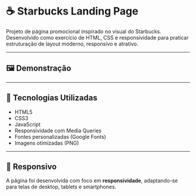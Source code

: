 # ☕ Starbucks Landing Page

Projeto de página promocional inspirado no visual do Starbucks. Desenvolvido como exercício de HTML, CSS e responsividade para praticar estruturação de layout moderno, responsivo e atrativo.

---

## 🖼️ Demonstração



---

## 🚀 Tecnologias Utilizadas

- HTML5
- CSS3
- JavaScript
- Responsividade com Media Queries
- Fontes personalizadas (Google Fonts)
- Imagens otimizadas (PNG)

---

## 📱 Responsivo

A página foi desenvolvida com foco em **responsividade**, adaptando-se para telas de desktop, tablets e smartphones.

